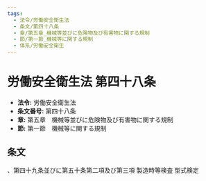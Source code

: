 ```yaml
---
tags:
  - 法令/労働安全衛生法
  - 条文/第四十八条
  - 章/第五章_機械等並びに危険物及び有害物に関する規制
  - 節/第一節_機械等に関する規制
  - 体系/労働安全衛生
---
```

# 労働安全衛生法 第四十八条

- **法令:** 労働安全衛生法
- **条文番号:** 第四十八条
- **章:** 第五章　機械等並びに危険物及び有害物に関する規制
- **節:** 第一節　機械等に関する規制

## 条文
、第四十九条並びに第五十条第二項及び第三項 	製造時等検査	型式検定


